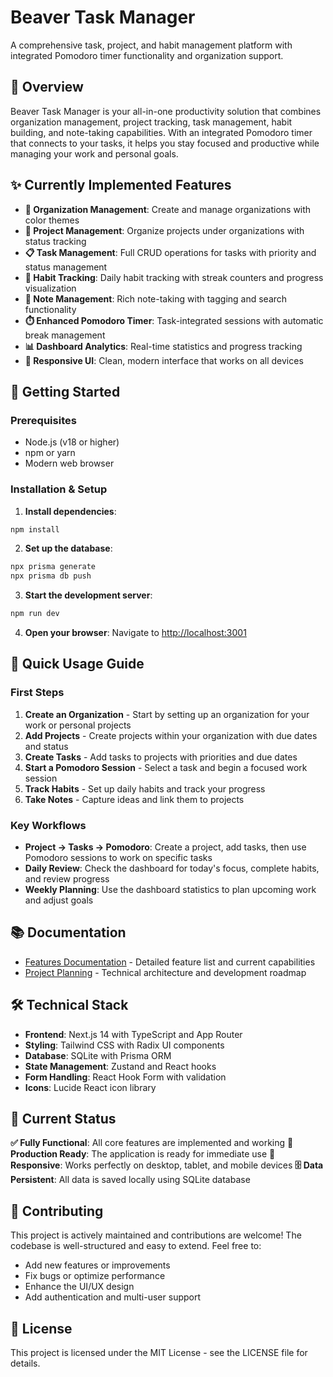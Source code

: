# Beaver Task Manager

A comprehensive task, project, and habit management platform with integrated Pomodoro timer functionality and organization support.

## 🌟 Overview

Beaver Task Manager is your all-in-one productivity solution that combines organization management, project tracking, task management, habit building, and note-taking capabilities. With an integrated Pomodoro timer that connects to your tasks, it helps you stay focused and productive while managing your work and personal goals.

## ✨ Currently Implemented Features

- **🏢 Organization Management**: Create and manage organizations with color themes
- **📁 Project Management**: Organize projects under organizations with status tracking
- **📋 Task Management**: Full CRUD operations for tasks with priority and status management
- **🎯 Habit Tracking**: Daily habit tracking with streak counters and progress visualization
- **📝 Note Management**: Rich note-taking with tagging and search functionality
- **⏱️ Enhanced Pomodoro Timer**: Task-integrated sessions with automatic break management
- **📊 Dashboard Analytics**: Real-time statistics and progress tracking
- **🎨 Responsive UI**: Clean, modern interface that works on all devices

## 🚀 Getting Started

### Prerequisites

- Node.js (v18 or higher)
- npm or yarn
- Modern web browser

### Installation & Setup

1. **Install dependencies**:
```bash
npm install
```

2. **Set up the database**:
```bash
npx prisma generate
npx prisma db push
```

3. **Start the development server**:
```bash
npm run dev
```

4. **Open your browser**:
Navigate to [http://localhost:3001](http://localhost:3001)

## 🎯 Quick Usage Guide

### First Steps
1. **Create an Organization** - Start by setting up an organization for your work or personal projects
2. **Add Projects** - Create projects within your organization with due dates and status
3. **Create Tasks** - Add tasks to projects with priorities and due dates
4. **Start a Pomodoro Session** - Select a task and begin a focused work session
5. **Track Habits** - Set up daily habits and track your progress
6. **Take Notes** - Capture ideas and link them to projects

### Key Workflows
- **Project → Tasks → Pomodoro**: Create a project, add tasks, then use Pomodoro sessions to work on specific tasks
- **Daily Review**: Check the dashboard for today's focus, complete habits, and review progress
- **Weekly Planning**: Use the dashboard statistics to plan upcoming work and adjust goals

## 📚 Documentation

- [Features Documentation](./FEATURES.md) - Detailed feature list and current capabilities
- [Project Planning](./PLANNING.md) - Technical architecture and development roadmap

## 🛠️ Technical Stack

- **Frontend**: Next.js 14 with TypeScript and App Router
- **Styling**: Tailwind CSS with Radix UI components
- **Database**: SQLite with Prisma ORM
- **State Management**: Zustand and React hooks
- **Form Handling**: React Hook Form with validation
- **Icons**: Lucide React icon library

## 🔄 Current Status

**✅ Fully Functional**: All core features are implemented and working
**🎯 Production Ready**: The application is ready for immediate use
**📱 Responsive**: Works perfectly on desktop, tablet, and mobile devices
**🗄️ Data Persistent**: All data is saved locally using SQLite database

## 🤝 Contributing

This project is actively maintained and contributions are welcome! The codebase is well-structured and easy to extend. Feel free to:
- Add new features or improvements
- Fix bugs or optimize performance
- Enhance the UI/UX design
- Add authentication and multi-user support

## 📄 License

This project is licensed under the MIT License - see the LICENSE file for details. 